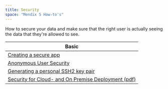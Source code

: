 ```yaml
---
title: Security
space: "Mendix 5 How-to's"
---
```


How to secure your data and make sure that the right user is actually seeing the data that they're allowed to see.

| Basic
| ----------------------------------------------------
| [Creating a secure app](/howto50/creating-a-secure-app)
| [Anonymous User Security](/howto50/anonymous-user-security)
| [Generating a personal SSH2 key pair](/howto50/generating-a-personal-ssh2-key-pair)
| [Security for Cloud- and On Premise Deployment (pdf)](http://ww2.mendix.com/rs/mendix/images/Mendix-Security-for-Cloud-and-on-Premise-Deployment.pdf)
